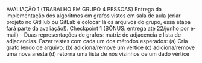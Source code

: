 AVALIAÇÃO 1 (TRABALHO EM GRUPO 4 PESSOAS)
Entrega da implementação dos algoritmos em grafos vistos em sala de aula
(criar projeto no GitHub ou GitLab e colocar lá os arquivos do grupo,
essa etapa fará parte da avaliação!).
Checkpoint 1 (BÔNUS: entrega até 22/junho por e-mail) – Duas
representações de grafos: matriz de adjacencia e lista de adjacencias.
Fazer testes com cada um dos métodos esperados: (a) Cria grafo lendo de
arquivo; (b) adiciona/remove um vértice (c) adiciona/remove uma nova
aresta (d) retorna uma lista de nós vizinhos de um dado vértice
